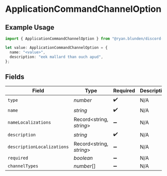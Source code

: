 # ApplicationCommandChannelOption

## Example Usage

```typescript
import { ApplicationCommandChannelOption } from "@ryan.blunden/discord-sdk/models/components";

let value: ApplicationCommandChannelOption = {
  name: "<value>",
  description: "eek mallard than ouch apud",
};
```

## Fields

| Field                      | Type                       | Required                   | Description                |
| -------------------------- | -------------------------- | -------------------------- | -------------------------- |
| `type`                     | *number*                   | :heavy_check_mark:         | N/A                        |
| `name`                     | *string*                   | :heavy_check_mark:         | N/A                        |
| `nameLocalizations`        | Record<string, *string*>   | :heavy_minus_sign:         | N/A                        |
| `description`              | *string*                   | :heavy_check_mark:         | N/A                        |
| `descriptionLocalizations` | Record<string, *string*>   | :heavy_minus_sign:         | N/A                        |
| `required`                 | *boolean*                  | :heavy_minus_sign:         | N/A                        |
| `channelTypes`             | *number*[]                 | :heavy_minus_sign:         | N/A                        |